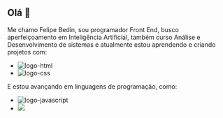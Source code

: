## Olá 👋

Me chamo Felipe Bedin, sou programador Front End, busco aperfeiçoamento em Inteligência Artificial, também curso Análise e Desenvolvimento de sistemas e atualmente estou aprendendo e criando projetos com:

- <img src="https://img.shields.io/badge/HTML-239120?style=for-the-badge&logo=html5&logoColor=white" alt="logo-html" />

- <img src="https://img.shields.io/badge/CSS-239120?&style=for-the-badge&logo=css3&logoColor=white" alt="logo-css" />

E estou avançando em linguagens de programação, como: 
- <img src="https://img.shields.io/badge/JavaScript-F7DF1E?style=for-the-badge&logo=javascript&logoColor=black" alt="logo-javascript" />

- <img src="https://img.shields.io/badge/Python-3776AB?style=for-the-badge&logo=python&logoColor=white" />




